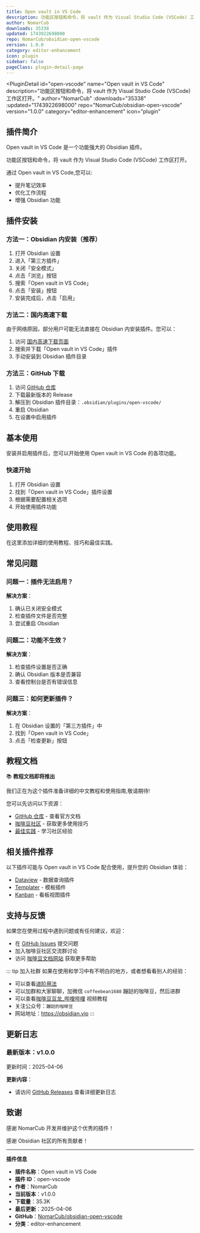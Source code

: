 ```yaml
---
title: Open vault in VS Code
description: 功能区按钮和命令，将 vault 作为 Visual Studio Code (VSCode) 工作区打开。
author: NomarCub
downloads: 35338
updated: 1743922698000
repo: NomarCub/obsidian-open-vscode
version: 1.0.0
category: editor-enhancement
icon: plugin
sidebar: false
pageClass: plugin-detail-page
---
```


<PluginDetail
  id="open-vscode"
  name="Open vault in VS Code"
  description="功能区按钮和命令，将 vault 作为 Visual Studio Code (VSCode) 工作区打开。"
  author="NomarCub"
  :downloads="35338"
  :updated="1743922698000"
  repo="NomarCub/obsidian-open-vscode"
  version="1.0.0"
  category="editor-enhancement"
  icon="plugin"
>

<!-- AUTO_GENERATED_START -->
## 插件简介

Open vault in VS Code 是一个功能强大的 Obsidian 插件。

功能区按钮和命令，将 vault 作为 Visual Studio Code (VSCode) 工作区打开。

通过 Open vault in VS Code,您可以:

- 提升笔记效率
- 优化工作流程
- 增强 Obsidian 功能

<!-- AUTO_GENERATED_END -->

<!-- AUTO_GENERATED_START -->
## 插件安装

### 方法一：Obsidian 内安装（推荐）

1. 打开 Obsidian 设置
2. 进入「第三方插件」
3. 关闭「安全模式」
4. 点击「浏览」按钮
5. 搜索「Open vault in VS Code」
6. 点击「安装」按钮
7. 安装完成后，点击「启用」

### 方法二：国内高速下载

由于网络原因，部分用户可能无法直接在 Obsidian 内安装插件。您可以：

1. 访问 [国内高速下载页面](/zh/documentation/obsidian-plugins-download.html)
2. 搜索并下载「Open vault in VS Code」插件
3. 手动安装到 Obsidian 插件目录

### 方法三：GitHub 下载

1. 访问 [GitHub 仓库](https://github.com/NomarCub/obsidian-open-vscode)
2. 下载最新版本的 Release
3. 解压到 Obsidian 插件目录：`.obsidian/plugins/open-vscode/`
4. 重启 Obsidian
5. 在设置中启用插件

## 基本使用

安装并启用插件后，您可以开始使用 Open vault in VS Code 的各项功能。

### 快速开始

1. 打开 Obsidian 设置
2. 找到「Open vault in VS Code」插件设置
3. 根据需要配置相关选项
4. 开始使用插件功能

<!-- AUTO_GENERATED_END -->

<!-- CUSTOM_CONTENT_START:tutorial -->
## 使用教程

在这里添加详细的使用教程、技巧和最佳实践。

<!-- CUSTOM_CONTENT_END:tutorial -->

<!-- SHARED_CONTENT_START -->
## 常见问题

### 问题一：插件无法启用？

**解决方案**：
1. 确认已关闭安全模式
2. 检查插件文件是否完整
3. 尝试重启 Obsidian

### 问题二：功能不生效？

**解决方案**：
1. 检查插件设置是否正确
2. 确认 Obsidian 版本是否兼容
3. 查看控制台是否有错误信息

### 问题三：如何更新插件？

**解决方案**：
1. 在 Obsidian 设置的「第三方插件」中
2. 找到「Open vault in VS Code」
3. 点击「检查更新」按钮

## 教程文档

📚 **教程文档即将推出**

我们正在为这个插件准备详细的中文教程和使用指南,敬请期待!

您可以先访问以下资源：
- [GitHub 仓库](https://github.com/NomarCub/obsidian-open-vscode) - 查看官方文档
- [咖啡豆社区](/zh/bases/) - 获取更多使用技巧
- [最佳实践](/zh/best-practices/) - 学习社区经验

## 相关插件推荐

以下插件可能与 Open vault in VS Code 配合使用，提升您的 Obsidian 体验：

- [Dataview](/zh/plugins/dataview.html) - 数据查询插件
- [Templater](/zh/plugins/templater-obsidian.html) - 模板插件
- [Kanban](/zh/plugins/obsidian-kanban.html) - 看板视图插件

## 支持与反馈

如果您在使用过程中遇到问题或有任何建议，欢迎：

- 在 [GitHub Issues](https://github.com/NomarCub/obsidian-open-vscode/issues) 提交问题
- 加入咖啡豆社区交流群讨论
- 访问 [咖啡豆文档网站](https://obsidian.vip) 获取更多帮助

::: tip 加入社群
如果在使用和学习中有不明白的地方，或者想看看别人的经验：
- 可以查看[进阶用法](/zh/advanced)
- 可以加群和大家聊聊，加微信 `coffeebean1688` 蹦跶的咖啡豆，然后进群
- 可以查看[咖啡豆豆龙_哔哩哔哩](https://space.bilibili.com/618777356) 视频教程
- 关注公众号：`蹦跶的咖啡豆`
- 网站地址：https://obsidian.vip
:::
<!-- SHARED_CONTENT_END -->

<!-- AUTO_GENERATED_START -->
## 更新日志

### 最新版本：v1.0.0

更新时间：2025-04-06

**更新内容**：
- 请访问 [GitHub Releases](https://github.com/NomarCub/obsidian-open-vscode/releases) 查看详细更新日志

## 致谢

感谢 NomarCub 开发并维护这个优秀的插件！

感谢 Obsidian 社区的所有贡献者！

---

**插件信息**
- **插件名称**：Open vault in VS Code
- **插件 ID**：open-vscode
- **作者**：NomarCub
- **当前版本**：v1.0.0
- **下载量**：35.3K
- **最后更新**：2025-04-06
- **GitHub**：[NomarCub/obsidian-open-vscode](https://github.com/NomarCub/obsidian-open-vscode)
- **分类**：editor-enhancement
<!-- AUTO_GENERATED_END -->

</PluginDetail>

